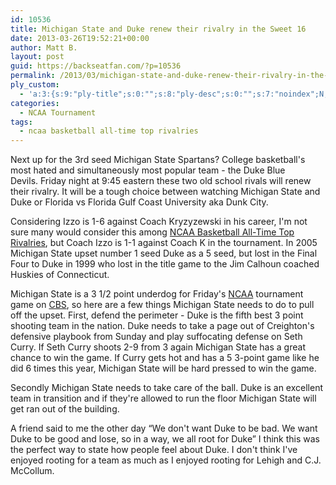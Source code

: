 ```yaml
---
id: 10536
title: Michigan State and Duke renew their rivalry in the Sweet 16
date: 2013-03-26T19:52:21+00:00
author: Matt B.
layout: post
guid: https://backseatfan.com/?p=10536
permalink: /2013/03/michigan-state-and-duke-renew-their-rivalry-in-the-sweet-16/
ply_custom:
  - 'a:3:{s:9:"ply-title";s:0:"";s:8:"ply-desc";s:0:"";s:7:"noindex";N;}'
categories:
  - NCAA Tournament
tags:
  - ncaa basketball all-time top rivalries
---
```


<div class="entry">
  <p>
    Next up for the 3rd seed Michigan State Spartans? College basketball's most hated and simultaneously most popular team - the Duke Blue Devils. Friday night at 9:45 eastern these two old school rivals will renew their rivalry. It will be a tough choice between watching Michigan State and Duke or Florida vs Florida Gulf Coast University aka Dunk City.
  </p>

  <p>
    Considering Izzo is 1-6 against Coach Kryzyzewski in his career, I'm not sure many would consider this among <a href="http://topbet.eu/collegebasketball/rivalries/index.html">NCAA Basketball All-Time Top Rivalries</a>, but Coach Izzo is 1-1 against Coach K in the tournament. In 2005 Michigan State upset number 1 seed Duke as a 5 seed, but lost in the Final Four to Duke in 1999 who lost in the title game to the Jim Calhoun coached Huskies of Connecticut.
  </p>

  <p>
    Michigan State is a 3 1/2 point underdog for Friday's <a href="http://www.ncaa.com/">NCAA</a> tournament game on <a href="http://www.cbssports.com/">CBS</a>, so here are a few things Michigan State needs to do to pull off the upset. First, defend the perimeter - Duke is the fifth best 3 point shooting team in the nation. Duke needs to take a page out of Creighton's defensive playbook from Sunday and play suffocating defense on Seth Curry. If Seth Curry shoots 2-9 from 3 again Michigan State has a great chance to win the game. If Curry gets hot and has a 5 3-point game like he did 6 times this year, Michigan State will be hard pressed to win the game.
  </p>

  <p>
    Secondly Michigan State needs to take care of the ball. Duke is an excellent team in transition and if they're allowed to run the floor Michigan State will get ran out of the building.
  </p>

  <p>
    A friend said to me the other day &#8220;We don't want Duke to be bad. We want Duke to be good and lose, so in a way, we all root for Duke&#8221; I think this was the perfect way to state how people feel about Duke. I don't think I've enjoyed rooting for a team as much as I enjoyed rooting for Lehigh and C.J. McCollum.
  </p>
</div>
